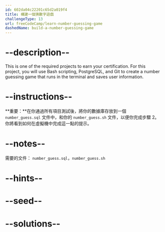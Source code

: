 ```yaml
---
id: 602da04c22201c65d2a019f4
title: 構建一個猜數字遊戲
challengeType: 13
url: freeCodeCamp/learn-number-guessing-game
dashedName: build-a-number-guessing-game
---
```


# --description--

This is one of the required projects to earn your certification. For this project, you will use Bash scripting, PostgreSQL, and Git to create a number guessing game that runs in the terminal and saves user information.

# --instructions--

**重要：**在你通過所有項目測試後，將你的數據庫存放到一個 `number_guess.sql` 文件中，和你的 `number_guess.sh` 文件，以便你完成步驟 2。 你將看到如何在虛擬機中完成這一點的提示。

# --notes--

需要的文件： `number_guess.sql`，`number_guess.sh`

# --hints--

# --seed--

# --solutions--
